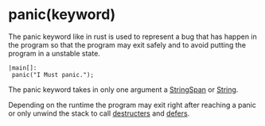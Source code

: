 # panic(keyword)

The panic keyword like in rust is used to represent a bug that has happen in the program so that the program may exit safely and to avoid putting the program in a unstable state.


```
|main[]:
 panic("I Must panic.");
```

The panic keyword takes in only one argument a [StringSpan](../../Standardlibrary/ReferenceTypes/StringSpan.md) or [String](../../Standardlibrary/Containers/String_t.md).

Depending on the runtime the program may exit right after reaching a panic or only unwind the stack to call [destructers](../Concepts/ConstructorsAndDestructors.md) and [defers](./defer.md).